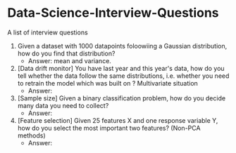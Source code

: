 # Data-Science-Interview-Questions
A list of interview questions
1. Given a dataset with 1000 datapoints foloowiing a Gaussian distribution, how do you find that distribution?
   - Answer: mean and variance.
2. [Data drift monitor] You have last year and this year's data, how do you tell whether the data follow the same distributions, i.e. whether you need to retrain the model which was built on ? Multivariate situation
   - Answer: 
3. [Sample size] Given a binary classification problem, how do you decide many data you need to collect? 
   - Answer: 
4. [Feature selection] Given 25 features X and one response variable Y, how do you select the most important two features? (Non-PCA methods)
   - Answer: 
